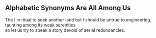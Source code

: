 Alphabetic Synonyms Are All Among Us
------------------------------------
The I in ritual to seek another land but I should be untrue to engineering, taunting among its weak serenities  
so let us try to speak a story devoid of aerial redundancies.  
